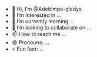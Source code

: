 - 👋 Hi, I’m @Adebimpe-gladys
- 👀 I’m interested in ...
- 🌱 I’m currently learning ...
- 💞️ I’m looking to collaborate on ...
- 📫 How to reach me ...
- 😄 Pronouns: ...
- ⚡ Fun fact: ...


<!---
Adebimpe-gladys/Adebimpe-gladys is a ✨ special ✨ repository because its `README.md` (this file) appears on your GitHub profile.
You can click the Preview link to take a look at your changes.
--->
